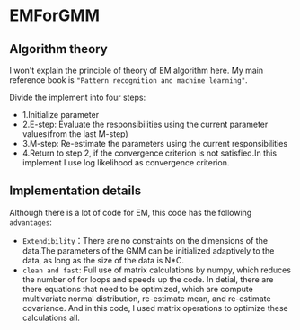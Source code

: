 # EMForGMM
## Algorithm theory
I won't explain the principle of theory of EM algorithm here. My main reference book is `"Pattern recognition and machine learning"`.

Divide the implement into four steps:
* 1.Initialize  parameter
* 2.E-step: Evaluate the responsibilities using the current parameter values(from the last M-step)
* 3.M-step: Re-estimate the parameters using the current responsibilities
* 4.Return to step 2, if the convergence criterion is not satisfied.In this implement I use log likelihood as convergence criterion.
## Implementation details
Although there is a lot of code for EM, this code has the following `advantages`:
* `Extendibility`：There are no constraints on the dimensions of the data.The parameters of the GMM can be initialized adaptively to the data, as long as the size of the data is N*C.
* `clean and fast`: Full use of matrix calculations by numpy, which reduces the number of for loops and speeds up the code.
In detial, there are there equations that need to be optimized, which are compute multivariate normal distribution, re-estimate mean, and re-estimate covariance.
And in this code, I used matrix operations to optimize these calculations all.

